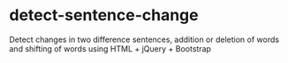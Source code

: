 # detect-sentence-change
Detect changes in two difference sentences, addition or deletion of words and shifting of words using HTML + jQuery + Bootstrap
